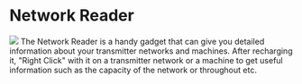 # Network Reader
![](item:mekanism:network_reader)
The Network Reader is a handy gadget that can give you detailed information about your transmitter networks and machines. After recharging it, "Right Click" with it on a transmitter network or a machine to get useful information such as the capacity of the network or throughout etc.
